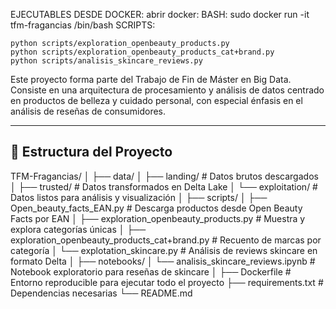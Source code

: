 EJECUTABLES DESDE DOCKER:
    abrir docker: BASH: sudo docker run -it tfm-fragancias /bin/bash
SCRIPTS:

    python scripts/exploration_openbeauty_products.py
    python scripts/exploration_openbeauty_products_cat+brand.py
    python scripts/analisis_skincare_reviews.py


Este proyecto forma parte del Trabajo de Fin de Máster en Big Data. Consiste en una arquitectura de procesamiento y análisis de datos centrado en productos de belleza y cuidado personal, con especial énfasis en el análisis de reseñas de consumidores.

---

## 📁 Estructura del Proyecto

TFM-Fragancias/
│
├── data/
│ ├── landing/ # Datos brutos descargados
│ ├── trusted/ # Datos transformados en Delta Lake
│ └── exploitation/ # Datos listos para análisis y visualización
│
├── scripts/
│ ├── Open_beauty_facts_EAN.py # Descarga productos desde Open Beauty Facts por EAN
│ ├── exploration_openbeauty_products.py # Muestra y explora categorías únicas
│ ├── exploration_openbeauty_products_cat+brand.py # Recuento de marcas por categoría
│ └── explotation_skincare.py # Análisis de reviews skincare en formato Delta
│
├── notebooks/
│ └── analisis_skincare_reviews.ipynb # Notebook exploratorio para reseñas de skincare
│
├── Dockerfile # Entorno reproducible para ejecutar todo el proyecto
├── requirements.txt # Dependencias necesarias
└── README.md

